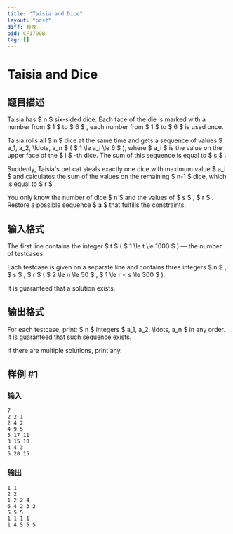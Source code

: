 ```yaml
---
title: "Taisia and Dice"
layout: "post"
diff: 普及-
pid: CF1790B
tag: []
---
```


# Taisia and Dice

## 题目描述

Taisia has $ n $ six-sided dice. Each face of the die is marked with a number from $ 1 $ to $ 6 $ , each number from $ 1 $ to $ 6 $ is used once.

Taisia rolls all $ n $ dice at the same time and gets a sequence of values $ a_1, a_2, \ldots, a_n $ ( $ 1 \le a_i \le 6 $ ), where $ a_i $ is the value on the upper face of the $ i $ -th dice. The sum of this sequence is equal to $ s $ .

Suddenly, Taisia's pet cat steals exactly one dice with maximum value $ a_i $ and calculates the sum of the values on the remaining $ n-1 $ dice, which is equal to $ r $ .

You only know the number of dice $ n $ and the values of $ s $ , $ r $ . Restore a possible sequence $ a $ that fulfills the constraints.

## 输入格式

The first line contains the integer $ t $ ( $ 1 \le t \le 1000 $ ) — the number of testcases.

Each testcase is given on a separate line and contains three integers $ n $ , $ s $ , $ r $ ( $ 2 \le n \le 50 $ , $ 1 \le r < s \le 300 $ ).

It is guaranteed that a solution exists.

## 输出格式

For each testcase, print: $ n $ integers $ a_1, a_2, \ldots, a_n $ in any order. It is guaranteed that such sequence exists.

If there are multiple solutions, print any.

## 样例 #1

### 输入

```
7
2 2 1
2 4 2
4 9 5
5 17 11
3 15 10
4 4 3
5 20 15
```

### 输出

```
1 1
2 2 
1 2 2 4
6 4 2 3 2
5 5 5
1 1 1 1
1 4 5 5 5
```


